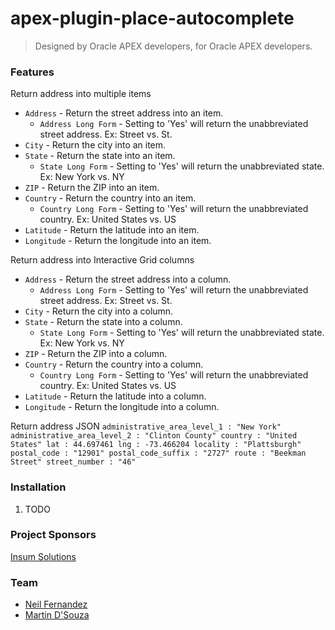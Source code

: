 # apex-plugin-place-autocomplete
> Designed by Oracle APEX developers, for Oracle APEX developers.

### Features
Return address into multiple items
* `Address` - Return the street address into an item.
  * `Address Long Form` - Setting to 'Yes' will return the unabbreviated street address. Ex: Street vs. St.
* `City` - Return the city into an item.
* `State` - Return the state into an item.
  * `State Long Form` - Setting to 'Yes' will return the unabbreviated state. Ex: New York vs. NY
* `ZIP` - Return the ZIP into an item.
* `Country` - Return the country into an item.
  * `Country Long Form` - Setting to 'Yes' will return the unabbreviated country. Ex: United States vs. US
* `Latitude` - Return the latitude into an item.
* `Longitude` - Return the longitude into an item.
<YouTube Video Pending>

Return address into Interactive Grid columns
* `Address` - Return the street address into a column.
  * `Address Long Form` - Setting to 'Yes' will return the unabbreviated street address. Ex: Street vs. St.
* `City` - Return the city into a column.
* `State` - Return the state into a column.
  * `State Long Form` - Setting to 'Yes' will return the unabbreviated state. Ex: New York vs. NY
* `ZIP` - Return the ZIP into a column.
* `Country` - Return the country into a column.
  * `Country Long Form` - Setting to 'Yes' will return the unabbreviated country. Ex: United States vs. US
* `Latitude` - Return the latitude into a column.
* `Longitude` - Return the longitude into a column.
<YouTube Video Pending>

Return address JSON
`administrative_area_level_1 : "New York"
administrative_area_level_2 : "Clinton County"
country : "United States"
lat : 44.697461
lng : -73.466204
locality : "Plattsburgh"
postal_code : "12901"
postal_code_suffix : "2727"
route : "Beekman Street"
street_number : "46"`
<YouTube Video Pending>

### Installation
1. TODO

### Project Sponsors
[Insum Solutions](http://insum.ca)

### Team
* [Neil Fernandez](mailto:nfernandez@insum.ca)  
* [Martin D'Souza](mailto:mdsouza@insum.ca)
